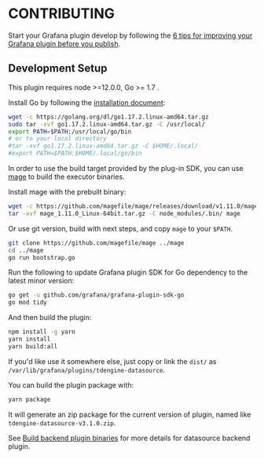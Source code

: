 # CONTRIBUTING

Start your Grafana plugin develop by following the [6 tips for improving your Grafana plugin before you publish](https://grafana.com/blog/2021/01/21/6-tips-for-improving-your-grafana-plugin-before-you-publish/).

## Development Setup

This plugin requires node >=12.0.0, Go >= 1.7 .

Install Go by following the [installation document](https://golang.org/doc/install):

```sh
wget -c https://golang.org/dl/go1.17.2.linux-amd64.tar.gz
sudo tar -xvf go1.17.2.linux-amd64.tar.gz -C /usr/local/
export PATH=$PATH:/usr/local/go/bin
# or to your local directory
#tar -xvf go1.17.2.linux-amd64.tar.gz -C $HOME/.local/
#export PATH=$PATH:$HOME/.local/go/bin
```

In order to use the build target provided by the plug-in SDK, you can use [mage](https://github.com/magefile/mage) to build the executor binaries.

Install mage with the prebuilt binary:

```sh
wget -c https://github.com/magefile/mage/releases/download/v1.11.0/mage_1.11.0_Linux-64bit.tar.gz
tar -xvf mage_1.11.0_Linux-64bit.tar.gz -C node_modules/.bin/ mage
```

Or use git version, build with next steps, and copy `mage` to your `$PATH`.

```sh
git clone https://github.com/magefile/mage ../mage
cd ../mage
go run bootstrap.go
```

Run the following to update Grafana plugin SDK for Go dependency to the latest minor version:

```sh
go get -u github.com/grafana/grafana-plugin-sdk-go
go mod tidy
```

And then build the plugin:

```sh
npm install -g yarn
yarn install
yarn build:all
```

If you'd like use it somewhere else, just copy or link the `dist/` as `/var/lib/grafana/plugins/tdengine-datasource`.

You can build the plugin package with:

```sh
yarn package
```

It will generate an zip package for the current version of plugin, named like `tdengine-datasource-v3.1.0.zip`.

See [Build backend plugin binaries](https://grafana.com/tutorials/build-a-data-source-backend-plugin/) for more details for datasource backend plugin.
